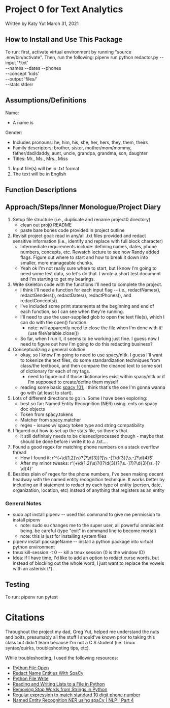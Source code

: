 # Project 0 for Text Analytics
Written by Katy Yut
March 31, 2021

## How to Install and Use This Package
To run: first, activate virtual environment by running "source .env/bin/activate". Then, run the following:
pipenv run python redactor.py --input '\*.txt' \
                    --names --dates --phones \
                    --concept 'kids' \
                    --output 'files/' \
                    --stats stderr

## Assumptions/Definitions
Name:
* A name is

Gender:
* Includes pronouns: he, him, his, she, her, hers, they, them, theirs
* Family descriptors: brother, sister, mother/mom/mommy, father/dad/daddy, aunt, uncle, grandpa, grandma, son, daughter
* Titles: Mr., Ms., Mrs., Miss 

1. Input file(s) will be in .txt format
2. The text will be in English

## Function Descriptions


## Approach/Steps/Inner Monologue/Project Diary
1. Setup file structure (i.e., duplicate and rename project0 directory)
	+ clean out proj0 README
	+ paste bare bones code provided in project outline
2. Revisit project goal: read in any/all .txt files provided and redact sensitive information (i.e., identify and replace with full block character)
	+ Intermediate requirements include: defining names, dates, phone numbers, concepts, etc. Rewatch lecture to see how Randy added flags. Figure out where to start and how to break it down into smaller, more manageable chunks. 
	+ Yeah ok I'm not really sure where to start, but I know I'm going to need some test data, so let's do that. I wrote a short test document and I'm starting to get my bearings.
3. Write skeleton code with the functions I'll need to complete the project.
	+ I think I'll need a function for each input flag -- i.e., redactNames(), redactGenders(), redactDates(), redactPhones(), and redactConcepts().
	+ I've included some print statements at the beginning and end of each function, so I can see when they're running. 
	+ I'll need to use the user-supplied glob to open the text file(s), which I can do with the open() function.
		- note: will apparently need to close the file when I'm done with it! (use fileVariable.close())
	+ So far, when I run it, it seems to be working just fine. I guess now I need to figure out how I'm going to do this redacting business?
4. Conceptualizing a general solution
	+ okay, so I know I'm going to need to use spacy/nltk. I guess I'll want to tokenize the text files, do some standardization techniques from class/the textbook, and then compare the cleaned text to some sort of dictionary for each of my tags.
		- need to figure out if those dictionaries exist within spacy/nltk or if I'm supposed to create/define them myself
	+ reading some basic [spacy 101](https://spacy.io/usage/spacy-101), i think that's the one I'm gonna wanna go with (at least to start).
5. Lots of different directions to go in. Some I have been exploring:
	+ best so far: Named Entity Recognition (NER) using .ents on spacy doc objects
	+ Token from spacy.tokens
	+ Matcher from spacy.matcher
	+ regex - issues w/ spacy token type and string compatibility
6. I figured out how to set up the stats file, so there's that. 
	+ it still definitely needs to be cleaned/processed though - maybe that should be done before i write it to a .txt....
7. Found a good regex for matching phone numbers on a stack overflow thread 
	+ How I found it: r'^(\+\d{1,2}\s)?\(?\d{3}\)?[\s.-]?\d{3}[\s.-]?\d{4}$'
	+ After my minor tweaks: r'(\+\d{1,2}\s)?(\(?\d{3}\)?[\s.-]?)?\d{3}[\s.-]?\d{4}'
8. Besides plain ol' regex for the phone numbers, I've been making decent headway with the named entity recognition technique. It works better by including an if statement to redact by each type of entity (person, date, organization, location, etc) instead of anything that registers as an entity

### General Notes
* sudo apt install pipenv -- used this command to give me permission to install pipenv
	+ note: sudo su changes me to the super user, all powerful omniscient being. be careful (type "exit" in command line to become mortal)
	+ note: this is just for installing system files
* pipenv install packageName -- install a python package into virtual python environment
* tmux kill-session -t 0 -- kill a tmux session (0 is the window ID)
* Idea: if I have time, I'd like to add an option to redact curse words, but instead of blocking out the whole word, I just want to replace the vowels with an asterisk (\*). 

## Testing
To run: pipenv run pytest


# Citations
Throughout the project my dad, Greg Yut, helped me understand the nuts and bolts, presumably all the stuff I should've known prior to taking this class but didn't learn because I'm not a C S student (i.e. Linux syntax/quirks, troubleshooting tips, etc). 

While troubleshooting, I used the following resources:
- [Python File Open](https://www.w3schools.com/python/python_file_open.asp)
- [Redact Name Entities With SpaCy](https://predictivehacks.com/redact-name-entities-with-spacy/)
- [Python File Write](https://www.w3schools.com/python/python_file_write.asp)
- [Reading and Writing Lists to a File in Python](https://stackabuse.com/reading-and-writing-lists-to-a-file-in-python/)
- [Removing Stop Words from Strings in Python](https://stackabuse.com/removing-stop-words-from-strings-in-python/#usingthespacylibrary)
- [Regular expression to match standard 10 digit phone number](https://stackoverflow.com/questions/16699007/regular-expression-to-match-standard-10-digit-phone-number/16699507#16699507)
- [Named Entity Recognition NER using spaCy | NLP | Part 4](https://towardsdatascience.com/named-entity-recognition-ner-using-spacy-nlp-part-4-28da2ece57c6)
